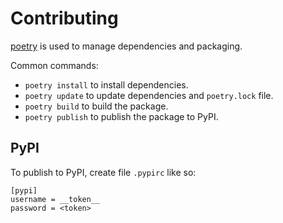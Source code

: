 # Contributing

[poetry](https://python-poetry.org/) is used to manage dependencies and packaging.

Common commands:
- `poetry install` to install dependencies.
- `poetry update` to update dependencies and `poetry.lock` file.
- `poetry build` to build the package.
- `poetry publish` to publish the package to PyPI.

## PyPI

To publish to PyPI, create file `.pypirc` like so:

```
[pypi]
username = __token__
password = <token>
```
